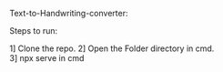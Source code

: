 
Text-to-Handwriting-converter:

Steps to run:

1] Clone the repo.
2] Open the Folder directory in cmd.  
3] npx serve in cmd

